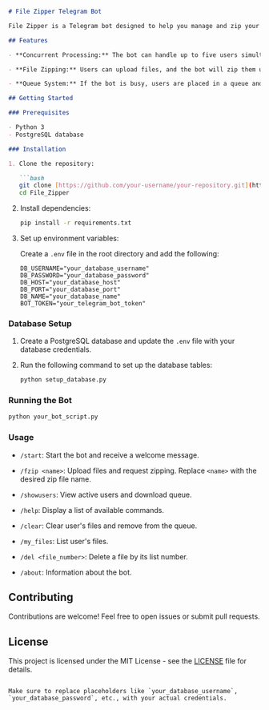 ```markdown
# File Zipper Telegram Bot

File Zipper is a Telegram bot designed to help you manage and zip your files. The bot can handle multiple users concurrently, allowing them to upload files, queue for processing, and receive zipped files.

## Features

- **Concurrent Processing:** The bot can handle up to five users simultaneously, ensuring efficient file processing.

- **File Zipping:** Users can upload files, and the bot will zip them upon request, sending the zipped file back to the user.

- **Queue System:** If the bot is busy, users are placed in a queue and processed in the order they joined.

## Getting Started

### Prerequisites

- Python 3
- PostgreSQL database

### Installation

1. Clone the repository:

   ```bash
   git clone [https://github.com/your-username/your-repository.git](https://github.com/Gabbymoddy/Nature.git)
   cd File_Zipper
   ```

2. Install dependencies:

   ```bash
   pip install -r requirements.txt
   ```

3. Set up environment variables:

   Create a `.env` file in the root directory and add the following:

   ```env
   DB_USERNAME="your_database_username"
   DB_PASSWORD="your_database_password"
   DB_HOST="your_database_host"
   DB_PORT="your_database_port"
   DB_NAME="your_database_name"
   BOT_TOKEN="your_telegram_bot_token"
   ```

### Database Setup

1. Create a PostgreSQL database and update the `.env` file with your database credentials.

2. Run the following command to set up the database tables:

   ```bash
   python setup_database.py
   ```

### Running the Bot

```bash
python your_bot_script.py
```

### Usage

- `/start`: Start the bot and receive a welcome message.

- `/fzip <name>`: Upload files and request zipping. Replace `<name>` with the desired zip file name.

- `/showusers`: View active users and download queue.

- `/help`: Display a list of available commands.

- `/clear`: Clear user's files and remove from the queue.

- `/my_files`: List user's files.

- `/del <file_number>`: Delete a file by its list number.

- `/about`: Information about the bot.

## Contributing

Contributions are welcome! Feel free to open issues or submit pull requests.

## License

This project is licensed under the MIT License - see the [LICENSE](LICENSE) file for details.
```

Make sure to replace placeholders like `your_database_username`, `your_database_password`, etc., with your actual credentials. 
